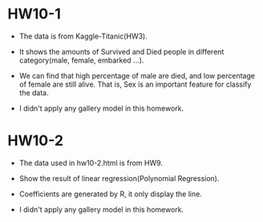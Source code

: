 HW10-1
=====================
- The data is from Kaggle-Titanic(HW3).

- It shows the amounts of Survived and Died people in different category(male, female, embarked ...).

- We can find that high percentage of male are died, and low percentage of female are still alive. That is, Sex is an important feature for classify the data.

- I didn't apply any gallery model in this homework.


HW10-2
=====================

- The data used in hw10-2.html is from HW9.

- Show the result of linear regression(Polynomial Regression).

- Coefficients are generated by R, it only display the line.

- I didn't apply any gallery model in this homework.
